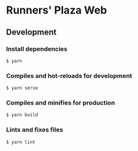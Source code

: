 # Runners' Plaza Web

## Development

### Install dependencies

```
$ yarn
```

### Compiles and hot-reloads for development

```
$ yarn serve
```

### Compiles and minifies for production

```
$ yarn build
```

### Lints and fixes files

```
$ yarn lint
```

